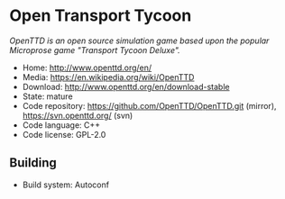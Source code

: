 # Open Transport Tycoon

_OpenTTD is an open source simulation game based upon the popular Microprose game "Transport Tycoon Deluxe"._

- Home: http://www.openttd.org/en/
- Media: https://en.wikipedia.org/wiki/OpenTTD
- Download: http://www.openttd.org/en/download-stable
- State: mature
- Code repository: https://github.com/OpenTTD/OpenTTD.git (mirror), https://svn.openttd.org/ (svn)
- Code language: C++
- Code license: GPL-2.0

## Building

- Build system: Autoconf